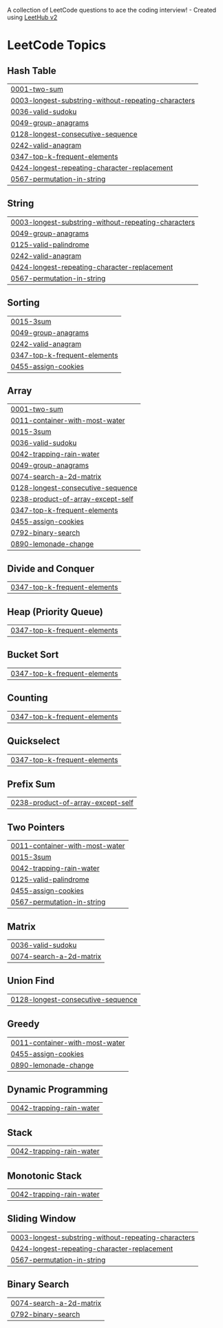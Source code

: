 A collection of LeetCode questions to ace the coding interview! - Created using [LeetHub v2](https://github.com/arunbhardwaj/LeetHub-2.0)
<!---LeetCode Topics Start-->
# LeetCode Topics
## Hash Table
|  |
| ------- |
| [0001-two-sum](https://github.com/jayanthkodurkumar/Neetcode150/tree/master/0001-two-sum) |
| [0003-longest-substring-without-repeating-characters](https://github.com/jayanthkodurkumar/Neetcode150/tree/master/0003-longest-substring-without-repeating-characters) |
| [0036-valid-sudoku](https://github.com/jayanthkodurkumar/Neetcode150/tree/master/0036-valid-sudoku) |
| [0049-group-anagrams](https://github.com/jayanthkodurkumar/Neetcode150/tree/master/0049-group-anagrams) |
| [0128-longest-consecutive-sequence](https://github.com/jayanthkodurkumar/Neetcode150/tree/master/0128-longest-consecutive-sequence) |
| [0242-valid-anagram](https://github.com/jayanthkodurkumar/Neetcode150/tree/master/0242-valid-anagram) |
| [0347-top-k-frequent-elements](https://github.com/jayanthkodurkumar/Neetcode150/tree/master/0347-top-k-frequent-elements) |
| [0424-longest-repeating-character-replacement](https://github.com/jayanthkodurkumar/Neetcode150/tree/master/0424-longest-repeating-character-replacement) |
| [0567-permutation-in-string](https://github.com/jayanthkodurkumar/Neetcode150/tree/master/0567-permutation-in-string) |
## String
|  |
| ------- |
| [0003-longest-substring-without-repeating-characters](https://github.com/jayanthkodurkumar/Neetcode150/tree/master/0003-longest-substring-without-repeating-characters) |
| [0049-group-anagrams](https://github.com/jayanthkodurkumar/Neetcode150/tree/master/0049-group-anagrams) |
| [0125-valid-palindrome](https://github.com/jayanthkodurkumar/Neetcode150/tree/master/0125-valid-palindrome) |
| [0242-valid-anagram](https://github.com/jayanthkodurkumar/Neetcode150/tree/master/0242-valid-anagram) |
| [0424-longest-repeating-character-replacement](https://github.com/jayanthkodurkumar/Neetcode150/tree/master/0424-longest-repeating-character-replacement) |
| [0567-permutation-in-string](https://github.com/jayanthkodurkumar/Neetcode150/tree/master/0567-permutation-in-string) |
## Sorting
|  |
| ------- |
| [0015-3sum](https://github.com/jayanthkodurkumar/Neetcode150/tree/master/0015-3sum) |
| [0049-group-anagrams](https://github.com/jayanthkodurkumar/Neetcode150/tree/master/0049-group-anagrams) |
| [0242-valid-anagram](https://github.com/jayanthkodurkumar/Neetcode150/tree/master/0242-valid-anagram) |
| [0347-top-k-frequent-elements](https://github.com/jayanthkodurkumar/Neetcode150/tree/master/0347-top-k-frequent-elements) |
| [0455-assign-cookies](https://github.com/jayanthkodurkumar/Neetcode150/tree/master/0455-assign-cookies) |
## Array
|  |
| ------- |
| [0001-two-sum](https://github.com/jayanthkodurkumar/Neetcode150/tree/master/0001-two-sum) |
| [0011-container-with-most-water](https://github.com/jayanthkodurkumar/Neetcode150/tree/master/0011-container-with-most-water) |
| [0015-3sum](https://github.com/jayanthkodurkumar/Neetcode150/tree/master/0015-3sum) |
| [0036-valid-sudoku](https://github.com/jayanthkodurkumar/Neetcode150/tree/master/0036-valid-sudoku) |
| [0042-trapping-rain-water](https://github.com/jayanthkodurkumar/Neetcode150/tree/master/0042-trapping-rain-water) |
| [0049-group-anagrams](https://github.com/jayanthkodurkumar/Neetcode150/tree/master/0049-group-anagrams) |
| [0074-search-a-2d-matrix](https://github.com/jayanthkodurkumar/Neetcode150/tree/master/0074-search-a-2d-matrix) |
| [0128-longest-consecutive-sequence](https://github.com/jayanthkodurkumar/Neetcode150/tree/master/0128-longest-consecutive-sequence) |
| [0238-product-of-array-except-self](https://github.com/jayanthkodurkumar/Neetcode150/tree/master/0238-product-of-array-except-self) |
| [0347-top-k-frequent-elements](https://github.com/jayanthkodurkumar/Neetcode150/tree/master/0347-top-k-frequent-elements) |
| [0455-assign-cookies](https://github.com/jayanthkodurkumar/Neetcode150/tree/master/0455-assign-cookies) |
| [0792-binary-search](https://github.com/jayanthkodurkumar/Neetcode150/tree/master/0792-binary-search) |
| [0890-lemonade-change](https://github.com/jayanthkodurkumar/Neetcode150/tree/master/0890-lemonade-change) |
## Divide and Conquer
|  |
| ------- |
| [0347-top-k-frequent-elements](https://github.com/jayanthkodurkumar/Neetcode150/tree/master/0347-top-k-frequent-elements) |
## Heap (Priority Queue)
|  |
| ------- |
| [0347-top-k-frequent-elements](https://github.com/jayanthkodurkumar/Neetcode150/tree/master/0347-top-k-frequent-elements) |
## Bucket Sort
|  |
| ------- |
| [0347-top-k-frequent-elements](https://github.com/jayanthkodurkumar/Neetcode150/tree/master/0347-top-k-frequent-elements) |
## Counting
|  |
| ------- |
| [0347-top-k-frequent-elements](https://github.com/jayanthkodurkumar/Neetcode150/tree/master/0347-top-k-frequent-elements) |
## Quickselect
|  |
| ------- |
| [0347-top-k-frequent-elements](https://github.com/jayanthkodurkumar/Neetcode150/tree/master/0347-top-k-frequent-elements) |
## Prefix Sum
|  |
| ------- |
| [0238-product-of-array-except-self](https://github.com/jayanthkodurkumar/Neetcode150/tree/master/0238-product-of-array-except-self) |
## Two Pointers
|  |
| ------- |
| [0011-container-with-most-water](https://github.com/jayanthkodurkumar/Neetcode150/tree/master/0011-container-with-most-water) |
| [0015-3sum](https://github.com/jayanthkodurkumar/Neetcode150/tree/master/0015-3sum) |
| [0042-trapping-rain-water](https://github.com/jayanthkodurkumar/Neetcode150/tree/master/0042-trapping-rain-water) |
| [0125-valid-palindrome](https://github.com/jayanthkodurkumar/Neetcode150/tree/master/0125-valid-palindrome) |
| [0455-assign-cookies](https://github.com/jayanthkodurkumar/Neetcode150/tree/master/0455-assign-cookies) |
| [0567-permutation-in-string](https://github.com/jayanthkodurkumar/Neetcode150/tree/master/0567-permutation-in-string) |
## Matrix
|  |
| ------- |
| [0036-valid-sudoku](https://github.com/jayanthkodurkumar/Neetcode150/tree/master/0036-valid-sudoku) |
| [0074-search-a-2d-matrix](https://github.com/jayanthkodurkumar/Neetcode150/tree/master/0074-search-a-2d-matrix) |
## Union Find
|  |
| ------- |
| [0128-longest-consecutive-sequence](https://github.com/jayanthkodurkumar/Neetcode150/tree/master/0128-longest-consecutive-sequence) |
## Greedy
|  |
| ------- |
| [0011-container-with-most-water](https://github.com/jayanthkodurkumar/Neetcode150/tree/master/0011-container-with-most-water) |
| [0455-assign-cookies](https://github.com/jayanthkodurkumar/Neetcode150/tree/master/0455-assign-cookies) |
| [0890-lemonade-change](https://github.com/jayanthkodurkumar/Neetcode150/tree/master/0890-lemonade-change) |
## Dynamic Programming
|  |
| ------- |
| [0042-trapping-rain-water](https://github.com/jayanthkodurkumar/Neetcode150/tree/master/0042-trapping-rain-water) |
## Stack
|  |
| ------- |
| [0042-trapping-rain-water](https://github.com/jayanthkodurkumar/Neetcode150/tree/master/0042-trapping-rain-water) |
## Monotonic Stack
|  |
| ------- |
| [0042-trapping-rain-water](https://github.com/jayanthkodurkumar/Neetcode150/tree/master/0042-trapping-rain-water) |
## Sliding Window
|  |
| ------- |
| [0003-longest-substring-without-repeating-characters](https://github.com/jayanthkodurkumar/Neetcode150/tree/master/0003-longest-substring-without-repeating-characters) |
| [0424-longest-repeating-character-replacement](https://github.com/jayanthkodurkumar/Neetcode150/tree/master/0424-longest-repeating-character-replacement) |
| [0567-permutation-in-string](https://github.com/jayanthkodurkumar/Neetcode150/tree/master/0567-permutation-in-string) |
## Binary Search
|  |
| ------- |
| [0074-search-a-2d-matrix](https://github.com/jayanthkodurkumar/Neetcode150/tree/master/0074-search-a-2d-matrix) |
| [0792-binary-search](https://github.com/jayanthkodurkumar/Neetcode150/tree/master/0792-binary-search) |
<!---LeetCode Topics End-->